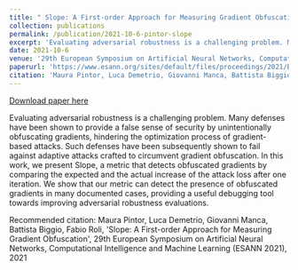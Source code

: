 ```yaml
---
title: " Slope: A First-order Approach for Measuring Gradient Obfuscation"
collection: publications
permalink: /publication/2021-10-6-pintor-slope
excerpt: 'Evaluating adversarial robustness is a challenging problem. Many defenses have been shown to provide a false sense of security by unintentionally obfuscating gradients, hindering the optimization process of gradient-based attacks. Such defenses have been subsequently shown to fail against adaptive attacks crafted to circumvent gradient obfuscation. In this work, we present Slope, a metric that detects obfuscated gradients by comparing the expected and the actual increase of the attack loss after one iteration. We show that our metric can detect the presence of obfuscated gradients in many documented cases, providing a useful debugging tool towards improving adversarial robustness evaluations.'
date: 2021-10-6
venue: '29th European Symposium on Artificial Neural Networks, Computational  Intelligence and Machine Learning'
paperurl: 'https://www.esann.org/sites/default/files/proceedings/2021/ES2021-99.pdf'
citation: 'Maura Pintor, Luca Demetrio, Giovanni Manca, Battista Biggio, Fabio Roli, &apos;Slope: A First-order Approach for Measuring Gradient Obfuscation&apos;, 29th European Symposium on Artificial Neural Networks, Computational Intelligence and Machine Learning (ESANN 2021), 2021'
---
```


<a href='https://www.esann.org/sites/default/files/proceedings/2021/ES2021-99.pdf'>Download paper here</a>

Evaluating adversarial robustness is a challenging problem. Many defenses have been shown to provide a false sense of security by unintentionally obfuscating gradients, hindering the optimization process of gradient-based attacks. Such defenses have been subsequently shown to fail against adaptive attacks crafted to circumvent gradient obfuscation. In this work, we present Slope, a metric that detects obfuscated gradients by comparing the expected and the actual increase of the attack loss after one iteration. We show that our metric can detect the presence of obfuscated gradients in many documented cases, providing a useful debugging tool towards improving adversarial robustness evaluations.

Recommended citation: Maura Pintor, Luca Demetrio, Giovanni Manca, Battista Biggio, Fabio Roli, 'Slope: A First-order Approach for Measuring Gradient Obfuscation', 29th European Symposium on Artificial Neural Networks, Computational Intelligence and Machine Learning (ESANN 2021), 2021